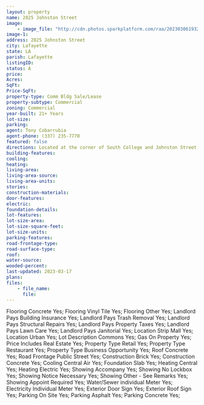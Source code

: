 ```yaml
---
layout: property
name: 2825 Johnston Street 
image:
    - image_file: "http://cdn.photos.sparkplatform.com/raa/20230306193243255365000000.jpg"
image-1:
address: 2825 Johnston Street
city: Lafayette
state: LA
parish: Lafayette
listingID: 
status: A
price: 
Acres: 
SqFt: 
Price-SqFt: 
property-type: Comm Bldg Sale/Lease
property-subtype: Commercial
zoning: Commercial
year-built: 21+ Years
lot-size: 
parking: 
agent: Tony Cobarrubia
agent-phone: (337) 235-7770
featured: false
directions: Located at the corner of South College and Johnston Street in the South College Center
building-features: 
cooling: 
heating: 
living-area: 
living-area-source: 
living-area-units: 
stories: 
construction-materials: 
door-features: 
electric: 
foundation-details: 
lot-features: 
lot-size-area: 
lot-size-square-feet: 
lot-size-units: 
parking-features: 
road-frontage-type: 
road-surface-type: 
roof: 
water-source: 
wooded-percent: 
last-updated: 2023-03-17
plans: 
files:
    - file_name:
      file:
---
```

Flooring	Concrete	Yes;
Flooring	Vinyl Tile	Yes;
Flooring	Other	Yes;
Landlord Pays	Building Insurance	Yes;
Landlord Pays	Trash Removal	Yes;
Landlord Pays	Structural Repairs	Yes;
Landlord Pays	Property Taxes	Yes;
Landlord Pays	Lawn Care	Yes;
Landlord Pays	Janitorial	Yes;
Location	Strip Mall	Yes;
Location	Urban	Yes;
Lot Description	Commons	Yes;
Gas	On Property	Yes;
Price Includes	Real Estate	Yes;
Property Type	Retail	Yes;
Property Type	Restaurant	Yes;
Property Type	Business Opportunity	Yes;
Roof	Concrete	Yes;
Road Frontage	Public Street	Yes;
Construction	Brick	Yes;
Construction	Concrete	Yes;
Cooling	Central Air	Yes;
Foundation	Slab	Yes;
Heating	Central	Yes;
Heating	Electric	Yes;
Showing	Accompany	Yes;
Showing	No Lockbox	Yes;
Showing	Notice Necessary	Yes;
Showing	Other - See Remarks	Yes;
Showing	Appoint Required	Yes;
Water/Sewer	individual Meter	Yes;
Electricity	Individual Meter	Yes;
Exterior	Door Sign	Yes;
Exterior	Roof Sign	Yes;
Parking	On Site	Yes;
Parking	Asphalt	Yes;
Parking	Concrete	Yes;

